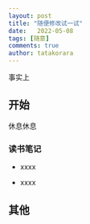 ```yaml
---
layout: post
title: "随便修改试一试"
date:   2022-05-08
tags: [随意]
comments: true
author: tatakorara
---
```


事实上

<!-- more -->

## 开始

休息休息


### 读书笔记

- xxxx

- xxxx


  

## 其他


